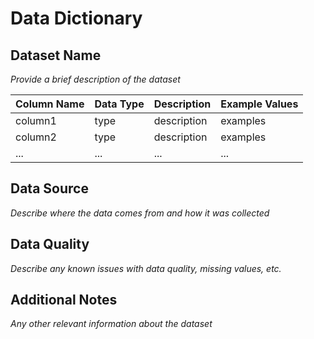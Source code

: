 # Data Dictionary

## Dataset Name

*Provide a brief description of the dataset*

| Column Name | Data Type | Description | Example Values |
|-------------|-----------|-------------|----------------|
| column1     | type      | description | examples       |
| column2     | type      | description | examples       |
| ...         | ...       | ...         | ...            |

## Data Source

*Describe where the data comes from and how it was collected*

## Data Quality

*Describe any known issues with data quality, missing values, etc.*

## Additional Notes

*Any other relevant information about the dataset*
